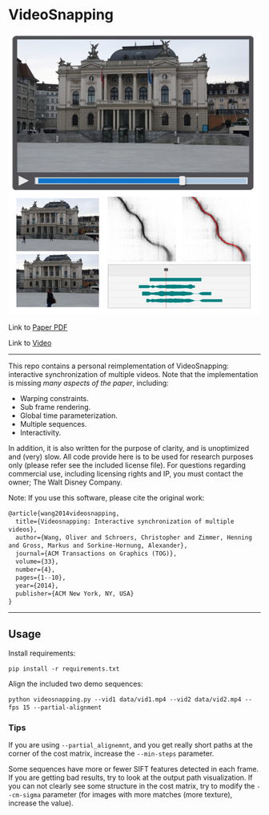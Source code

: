 # VideoSnapping

![Representative Image](web/representative.jpg)

Link to [Paper PDF](https://citeseerx.ist.psu.edu/viewdoc/download?doi=10.1.1.650.8437&rep=rep1&type=pdf)

Link to [Video](https://www.youtube.com/watch?v=iwT8Hs3rMug)

---

This repo contains a personal reimplementation of VideoSnapping: interactive synchronization of multiple videos.  Note that the implementation is missing *many aspects of the paper*, including:

- Warping constraints.
- Sub frame rendering.
- Global time parameterization.
- Multiple sequences.
- Interactivity.

In addition, it is also written for the purpose of clarity, and is unoptimized and (very) slow. All code provide here is to be used for research purposes only (please refer see the included license file). For questions regarding commercial use, including licensing rights and IP, you must contact the owner; The Walt Disney Company.

Note: If you use this software, please cite the original work:

```
@article{wang2014videosnapping,
  title={Videosnapping: Interactive synchronization of multiple videos},
  author={Wang, Oliver and Schroers, Christopher and Zimmer, Henning and Gross, Markus and Sorkine-Hornung, Alexander},
  journal={ACM Transactions on Graphics (TOG)},
  volume={33},
  number={4},
  pages={1--10},
  year={2014},
  publisher={ACM New York, NY, USA}
}
```

---

## Usage

Install requirements:
```
pip install -r requirements.txt
```

Align the included two demo sequences:
```
python videosnapping.py --vid1 data/vid1.mp4 --vid2 data/vid2.mp4 --fps 15 --partial-alignment
```

### Tips
If you are using `--partial_alignemnt`, and you get really short paths at the corner of the cost matrix, increase the `--min-steps` parameter.

Some sequences have more or fewer SIFT features detected in each frame. If you are getting bad results, try to look at the output path visualization. If you can not clearly see some structure in the cost matrix, try to modify the `--cm-sigma` parameter (for images with more matches (more texture), increase the value).
